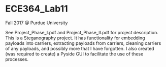 # ECE364_Lab11
Fall 2017 @ Purdue University

See Project_Phase_I.pdf and Project_Phase_II.pdf for project description. This is a Steganography project. It has functionality for embedding payloads into carriers, extracting payloads from carriers, cleaning carriers of any payloads, and possibly more that I have forgotten. I also created (was required to create) a Pyside GUI to facilitate the use of these processes.
